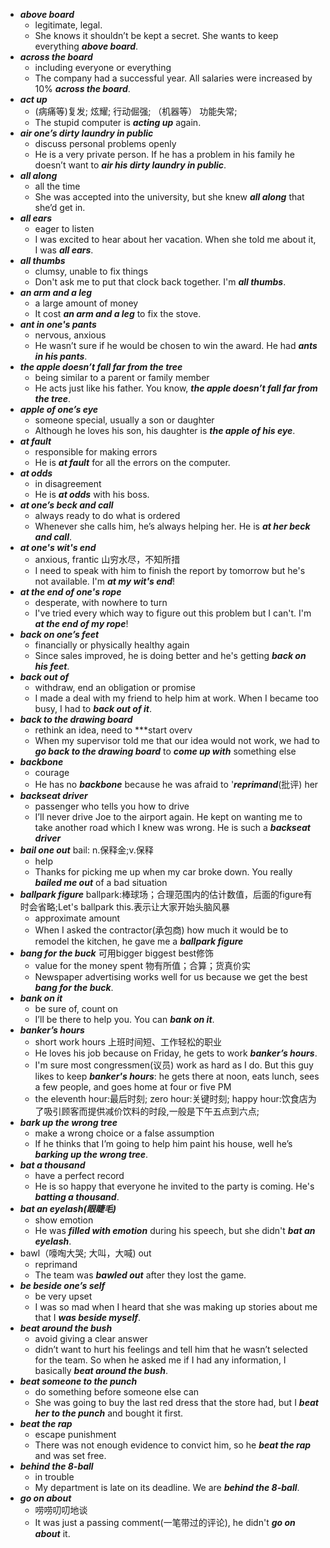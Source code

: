 - ***above board***
  - legitimate, legal.
  - She knows it shouldn’t be kept a secret. She wants to keep everything ***above board***.
- ***across the board***
  - including everyone or everything
  - The company had a successful year. All salaries were increased by 10% ***across the board***.
- ***act up***
  - (病痛等)复发; 炫耀; 行动倔强; （机器等） 功能失常;
  - The stupid computer is ***acting up*** again.
- ***air one’s dirty laundry in public***
  - discuss personal problems openly
  - He is a very private person. If he has a problem in his family he doesn’t want to ***air his dirty laundry in public***.
- ***all along***
  - all the time
  - She was accepted into the university, but she knew ***all along*** that she’d get in.
- ***all ears***
  - eager to listen
  - I was excited to hear about her vacation. When she told me about it, I was ***all ears***.
- ***all thumbs***
  - clumsy, unable to fix things
  - Don't ask me to put that clock back together. I'm ***all thumbs***.
- ***an arm and a leg***
  - a large amount of money
  - It cost ***an arm and a leg*** to fix the stove.
- ***ant in one's pants***
  - nervous, anxious
  - He wasn’t sure if he would be chosen to win the award. He had ***ants in his pants***.
- ***the apple doesn’t fall far from the tree***
  - being similar to a parent or family member
  - He acts just like his father. You know, ***the apple doesn’t fall far from the tree***.
- ***apple of one’s eye***
  - someone special, usually a son or daughter
  - Although he loves his son, his daughter is ***the apple of his eye***.
- ***at fault***
  - responsible for making errors
  - He is ***at fault*** for all the errors on the computer.
- ***at odds***
  - in disagreement
  - He is ***at odds*** with his boss.
- ***at one’s beck and call***
  - always ready to do what is ordered
  - Whenever she calls him, he’s always helping her. He is ***at her beck and call***.
- ***at one's wit's end***
  - anxious, frantic 山穷水尽，不知所措
  - I need to speak with him to finish the report by tomorrow but he's not available. I'm ***at my wit's end***!
- ***at the end of one's rope***
  - desperate, with nowhere to turn
  - I've tried every which way to figure out this problem but I can't. I'm ***at the end of my rope***!
- ***back on one’s feet***
  - financially or physically healthy again
  - Since sales improved, he is doing better and he's getting ***back on his feet***.
- ***back out of***
  - withdraw, end an obligation or promise
  - I made a deal with my friend to help him at work. When I became too busy, I had to ***back out of it***.
- ***back to the drawing board***
  - rethink an idea, need to ***start overv
  - When my supervisor told me that our idea would not work, we had to ***go back to the drawing board*** to ***come up with*** something else
- ***backbone***
  - courage
  - He has no ***backbone*** because he was afraid to '***reprimand***(批评) her
- ***backseat driver***
  - passenger who tells you how to drive
  - I’ll never drive Joe to the airport again. He kept on wanting me to take another road which I knew was wrong. He is such a ***backseat driver***
- ***bail one out*** bail: n.保释金;v.保释
  - help
  - Thanks for picking me up when my car broke down. You really ***bailed me out*** of a bad situation
- ***ballpark figure*** ballpark:棒球场；合理范围内的估计数值，后面的figure有时会省略;Let's ballpark this.表示让大家开始头脑风暴
  - approximate amount
  - When I asked the contractor(承包商) how much it would be to remodel the kitchen, he gave me a ***ballpark figure***
- ***bang for the buck*** 可用bigger biggest best修饰
  - value for the money spent 物有所值；合算；货真价实
  - Newspaper advertising works well for us because we get the best ***bang for the buck***.
- ***bank on it***
  - be sure of, count on
  - I’ll be there to help you. You can ***bank on it***.
- ***banker’s hours***
  - short work hours 上班时间短、工作轻松的职业
  - He loves his job because on Friday, he gets to work ***banker’s hours***.
  - I'm sure most congressmen(议员) work as hard as I do. But this guy likes to keep ***banker's hours***: he gets there at noon, eats lunch, sees a few people, and goes home at four or five PM
  - the eleventh hour:最后时刻; zero hour:关键时刻; happy hour:饮食店为了吸引顾客而提供减价饮料的时段,一般是下午五点到六点;
- ***bark up the wrong tree***
  - make a wrong choice or a false assumption
  - If he thinks that I’m going to help him paint his house, well he’s ***barking up the wrong tree***.
- ***bat a thousand***
  - have a perfect record
  - He is so happy that everyone he invited to the party is coming. He's ***batting a thousand***.
- ***bat an eyelash(眼睫毛)***
  - show emotion
  - He was ***filled with emotion*** during his speech, but she didn't ***bat an eyelash***.
- bawl（嚎啕大哭; 大叫，大喊) out
  - reprimand
  - The team was ***bawled out*** after they lost the game.
- ***be beside one’s self***
  - be very upset
  - I was so mad when I heard that she was making up stories about me that I ***was beside myself***.
- ***beat around the bush***
  - avoid giving a clear answer
  - didn’t want to hurt his feelings and tell him that he wasn’t selected for the team. So when he asked me if I had any information, I basically ***beat around the bush***.
- ***beat someone to the punch***
  - do something before someone else can
  - She was going to buy the last red dress that the store had, but I ***beat her to the punch*** and bought it first.
- ***beat the rap***
  - escape punishment
  - There was not enough evidence to convict him, so he ***beat the rap*** and was set free.
- ***behind the 8-ball***
  - in trouble
  - My department is late on its deadline. We are ***behind the 8-ball***.
- ***go on about***
  - 唠唠叨叨地谈
  - It was just a passing comment(一笔带过的评论), he didn't ***go on about*** it.

